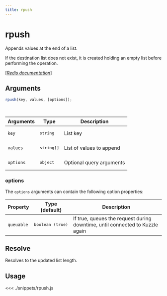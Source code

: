 ```yaml
---
title: rpush
---
```


# rpush

Appends values at the end of a list.

If the destination list does not exist, it is created holding an empty list before performing the operation.

[[_Redis documentation_]](https://redis.io/commands/rpush)

## Arguments

```js
rpush(key, values, [options]);
```

<br/>

| Arguments | Type                | Description              |
| --------- | ------------------- | ------------------------ |
| `key`     | <pre>string</pre>   | List key                 |
| `values`  | <pre>string[]</pre> | List of values to append |
| `options` | <pre>object</pre>   | Optional query arguments |

### options

The `options` arguments can contain the following option properties:

| Property   | Type (default)            | Description                                                                  |
| ---------- | ------------------------- | ---------------------------------------------------------------------------- |
| `queuable` | <pre>boolean (true)</pre> | If true, queues the request during downtime, until connected to Kuzzle again |

## Resolve

Resolves to the updated list length.

## Usage

<<< ./snippets/rpush.js
